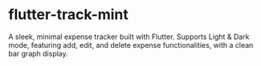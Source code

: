 # flutter-track-mint
A sleek, minimal expense tracker built with Flutter. Supports Light &amp; Dark mode, featuring add, edit, and delete expense functionalities, with a clean bar graph display.
